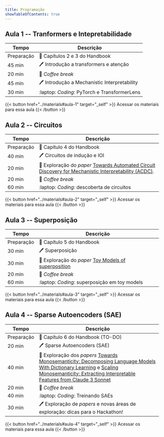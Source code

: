 ```yaml
---
title: Programação
showTableOfContents: true
---
```


## Aula 1 -- Tranformers e Intepretabilidade 

|Tempo|Descrição|
|---|---|
|Preparação|:book: Capítulos 2 e 3 do Handbook|
|45 min|:pen: Introdução a transformers e atenção|
|20 min|:croissant: _Coffee break_|
|45 min|:pen: Introdução a Mechanistic Interpretability|
|30 min|:laptop: _Coding_: PyTorch e TransformerLens|

{{< button href="../materials#aula-1" target="_self" >}}
Acessar os materiais para essa aula
{{< /button >}}


## Aula 2 -- Circuitos

|Tempo|Descrição|
|---|---|
|Preparação|:book: Capítulo 4 do Handbook|
|40 min|:pen: Circuitos de indução e IOI|
|20 min|:page_with_curl: Exploração do _paper_ [Towards Automated Circuit Discovery for Mechanistic Interpretability (ACDC)](https://arxiv.org/abs/2304.14997).|
|20 min|:croissant: _Coffee break_|
|60 min|:laptop: _Coding_: descoberta de circuitos|

{{< button href="../materials#aula-2" target="_self" >}}
Acessar os materiais para essa aula
{{< /button >}}


## Aula 3 -- Superposição

|Tempo|Descrição|
|---|---|
|Preparação|:book: Capítulo 5 do Handbook|
|30 min|:pen: Superposição|
|30 min|:page_with_curl: Exploração do _paper_ [Toy Models of superposition](https://transformer-circuits.pub/2022/toy_model/index.html)|
|20 min|:croissant: _Coffee break_|
|60 min|:laptop: _Coding_: superposição em toy models|

{{< button href="../materials#aula-3" target="_self" >}}
Acessar os materiais para essa aula
{{< /button >}}


## Aula 4 -- Sparse Autoencoders (SAE)

|Tempo|Descrição|
|---|---|
|Preparação|:book: Capítulo 6 do Handbook (TO-DO)|
|20 min|:pen: Sparse Autoencoders (SAE)|
|40 min|:page_with_curl: Exploração dos _papers_ [Towards Monosemanticity: Decomposing Language Models With Dictionary Learning](https://transformer-circuits.pub/2023/monosemantic-features/index.html) e [Scaling Monosemanticity: Extracting Interpretable Features from Claude 3 Sonnet](https://transformer-circuits.pub/2024/scaling-monosemanticity/index.html)|
|20 min|:croissant: _Coffee break_|
|40 min|:laptop: _Coding_: Treinando SAEs|
|30 min|:pen: Exploração de _papers_ e novas áreas de exploração: dicas para o Hackathon!|

{{< button href="../materials#aula-4" target="_self" >}}
Acessar os materiais para essa aula
{{< /button >}}


